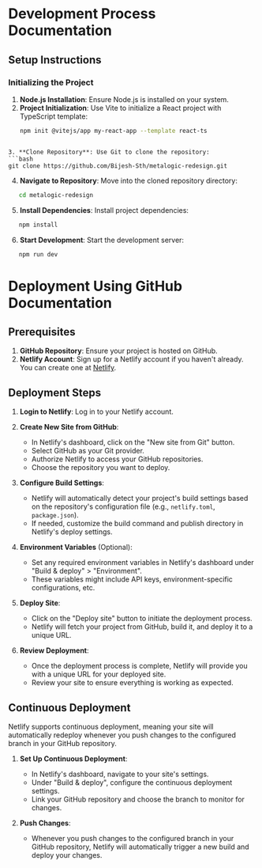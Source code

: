 # Development Process Documentation

## Setup Instructions

### Initializing the Project
1. **Node.js Installation**: Ensure Node.js is installed on your system.
2. **Project Initialization**: Use Vite to initialize a React project with TypeScript template:
   ```bash
   npm init @vitejs/app my-react-app --template react-ts
  ```

3. **Clone Repository**: Use Git to clone the repository:
```bash
git clone https://github.com/Bijesh-Sth/metalogic-redesign.git
  ```

4. **Navigate to Repository**: Move into the cloned repository directory:
```bash
   cd metalogic-redesign
  ```

5. **Install Dependencies**: Install project dependencies:
```bash
   npm install
  ```

6. **Start Development**: Start the development server:
```bash
   npm run dev
  ```

# Deployment Using GitHub Documentation

## Prerequisites
1. **GitHub Repository**: Ensure your project is hosted on GitHub.
2. **Netlify Account**: Sign up for a Netlify account if you haven't already. You can create one at [Netlify](https://www.netlify.com/).

## Deployment Steps
1. **Login to Netlify**: Log in to your Netlify account.

2. **Create New Site from GitHub**:
   - In Netlify's dashboard, click on the "New site from Git" button.
   - Select GitHub as your Git provider.
   - Authorize Netlify to access your GitHub repositories.
   - Choose the repository you want to deploy.

3. **Configure Build Settings**:
   - Netlify will automatically detect your project's build settings based on the repository's configuration file (e.g., `netlify.toml`, `package.json`).
   - If needed, customize the build command and publish directory in Netlify's deploy settings.

4. **Environment Variables** (Optional):
   - Set any required environment variables in Netlify's dashboard under "Build & deploy" > "Environment".
   - These variables might include API keys, environment-specific configurations, etc.

5. **Deploy Site**:
   - Click on the "Deploy site" button to initiate the deployment process.
   - Netlify will fetch your project from GitHub, build it, and deploy it to a unique URL.

6. **Review Deployment**:
   - Once the deployment process is complete, Netlify will provide you with a unique URL for your deployed site.
   - Review your site to ensure everything is working as expected.

## Continuous Deployment
Netlify supports continuous deployment, meaning your site will automatically redeploy whenever you push changes to the configured branch in your GitHub repository.

1. **Set Up Continuous Deployment**:
   - In Netlify's dashboard, navigate to your site's settings.
   - Under "Build & deploy", configure the continuous deployment settings.
   - Link your GitHub repository and choose the branch to monitor for changes.

2. **Push Changes**:
   - Whenever you push changes to the configured branch in your GitHub repository, Netlify will automatically trigger a new build and deploy your changes.
